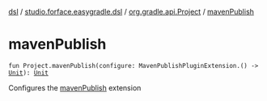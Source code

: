 [dsl](../../index.md) / [studio.forface.easygradle.dsl](../index.md) / [org.gradle.api.Project](index.md) / [mavenPublish](./maven-publish.md)

# mavenPublish

`fun Project.mavenPublish(configure: MavenPublishPluginExtension.() -> `[`Unit`](https://kotlinlang.org/api/latest/jvm/stdlib/kotlin/-unit/index.html)`): `[`Unit`](https://kotlinlang.org/api/latest/jvm/stdlib/kotlin/-unit/index.html)

Configures the [mavenPublish](#) extension

